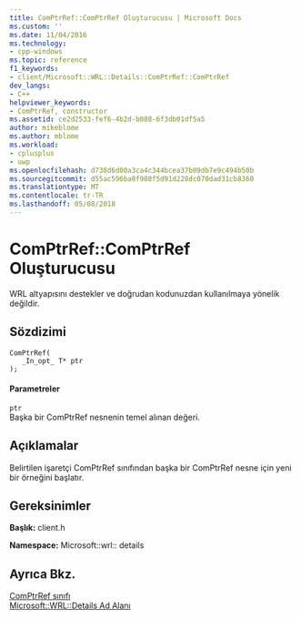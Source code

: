 ```yaml
---
title: ComPtrRef::ComPtrRef Oluşturucusu | Microsoft Docs
ms.custom: ''
ms.date: 11/04/2016
ms.technology:
- cpp-windows
ms.topic: reference
f1_keywords:
- client/Microsoft::WRL::Details::ComPtrRef::ComPtrRef
dev_langs:
- C++
helpviewer_keywords:
- ComPtrRef, constructor
ms.assetid: ce2d2533-fef6-4b2d-b088-6f3db01df5a5
author: mikeblome
ms.author: mblome
ms.workload:
- cplusplus
- uwp
ms.openlocfilehash: d738d6d00a3ca4c344bcea37b09db7e9c494b50b
ms.sourcegitcommit: d55ac596ba8f908f5d91d228dc070dad31cb8360
ms.translationtype: MT
ms.contentlocale: tr-TR
ms.lasthandoff: 05/08/2018
---
```

# <a name="comptrrefcomptrref-constructor"></a>ComPtrRef::ComPtrRef Oluşturucusu
WRL altyapısını destekler ve doğrudan kodunuzdan kullanılmaya yönelik değildir.  
  
## <a name="syntax"></a>Sözdizimi  
  
```  
ComPtrRef(  
   _In_opt_ T* ptr  
);  
```  
  
#### <a name="parameters"></a>Parametreler  
 `ptr`  
 Başka bir ComPtrRef nesnenin temel alınan değeri.  
  
## <a name="remarks"></a>Açıklamalar  
 Belirtilen işaretçi ComPtrRef sınıfından başka bir ComPtrRef nesne için yeni bir örneğini başlatır.  
  
## <a name="requirements"></a>Gereksinimler  
 **Başlık:** client.h  
  
 **Namespace:** Microsoft::wrl:: details  
  
## <a name="see-also"></a>Ayrıca Bkz.  
 [ComPtrRef sınıfı](../windows/comptrref-class.md)   
 [Microsoft::WRL::Details Ad Alanı](../windows/microsoft-wrl-details-namespace.md)